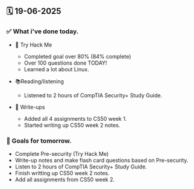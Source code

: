 ## 🗓️ 19-06-2025

### ✅ What i've done today.
- 👾 Try Hack Me
  - Completed goal over 80% (84% complete)
  - Over 100 questions done TODAY!
  - Learned a lot about Linux.

- 📚Reading/listening
  - Listened to 2 hours of CompTIA Security+ Study Guide.
 
- 📝 Write-ups
  - Added all 4 assignments to CS50 week 1.
  - Started writing up CS50 week 2 notes.

### 🎯 Goals for tomorrow.
- Complete Pre-security (Try Hack Me)
- Write-up notes and make flash card questions based on Pre-security.
- Listen to 2 hours of CompTIA Security+ Study Guide.
- Finish writting up CS50 week 2 notes.
- Add all assignments from CS50 week 2.
